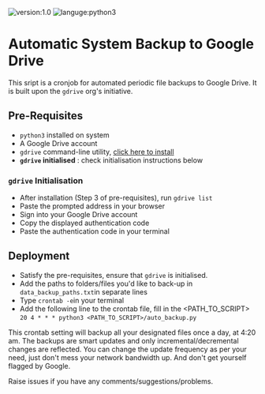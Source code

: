 ![version:1.0](https://img.shields.io/badge/version-1.0-blue) ![languge:python3](https://img.shields.io/badge/Python-3.6-brightgreen)

# Automatic System Backup to Google Drive

This sript is a cronjob for automated periodic file backups to Google Drive. It is built upon the ```gdrive``` org's initiative.

## Pre-Requisites
- ```python3``` installed on system
- A Google Drive account
- ```gdrive``` command-line utility, [click here to install](https://github.com/gdrive-org/gdrive)
- **```gdrive``` initialised** : check initialisation instructions below

### ```gdrive``` Initialisation
- After installation (Step 3 of pre-requisites), run ```gdrive list```
- Paste the prompted address in your browser
- Sign into your Google Drive account
- Copy the displayed authentication code
- Paste the authentication code in your terminal

## Deployment
- Satisfy the pre-requisites, ensure that ```gdrive``` is initialised.
- Add the paths to folders/files you'd like to back-up in ```data_backup_paths.txt```in separate lines
- Type ```crontab -e```in your terminal
- Add the following line to the crontab file, fill in the <PATH_TO_SCRIPT>  
  ```20 4 * * * python3 <PATH_TO_SCRIPT>/auto_backup.py```
  
This crontab setting will backup all your designated files once a day, at 4:20 am. The backups are smart updates and only incremental/decremental changes are reflected. You can change the update frequency as per your need, just don't mess your network bandwidth up. And don't get yourself flagged by Google.

Raise issues if you have any comments/suggestions/problems.
